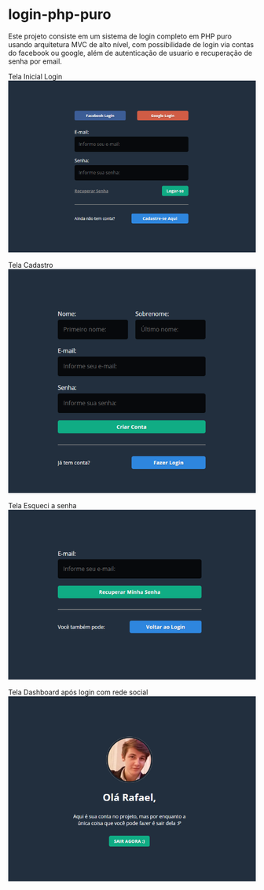 # login-php-puro

Este projeto consiste em um sistema de login completo em PHP puro usando arquitetura MVC de alto nível, com possibilidade de login via contas do facebook ou google, além de autenticação de usuario e recuperação de senha por email.

Tela Inicial Login
![](screenshots/login.PNG)



Tela Cadastro
![](screenshots/register.PNG)


Tela Esqueci a senha
![](screenshots/forget.PNG)

Tela Dashboard após login com rede social
![](screenshots/dashboard.PNG)
